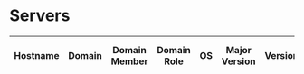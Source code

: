 # Servers
| Hostname | Domain | Domain Member | Domain Role | OS | Major Version | Version | Architecture | Bios Date | Bios Version | Connection Names | Interface Names | IPv4 | IPv6 | Default Gateway | MAC Address | Last Boot | Reboot Pending | Uptime Seconds | Machine ID | Total Memory (MB) | Processors | Processor Cores | Processor Count | Product Name |
| -------- | ------ | ------------- | ----------- | -- | ------------- | ------- | ------------ | --------- | ------------ | ---------------- | --------------- | ---- | ---- | --------------- | ----------- | --------- | -------------- | -------------- | ---------- | ----------------- | ---------- | --------------- | --------------- | ------------ |